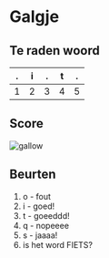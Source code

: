 # Galgje

## Te raden woord

|.|i|.|t|.|
|-|-|-|-|-|
|1|2|3|4|5|

## Score
![gallow](./images/3.png)

## Beurten
1. o - fout
2. i - goed!
3. t - goeeddd!
4. q - nopeeee
5. s - jaaaa!
6. is het word FIETS?